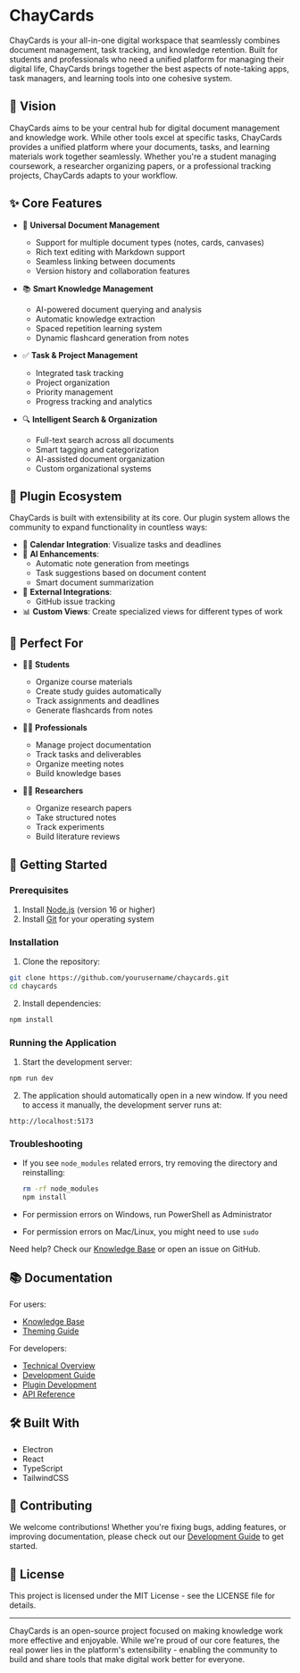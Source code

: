 # ChayCards

ChayCards is your all-in-one digital workspace that seamlessly combines document management, task tracking, and knowledge retention. Built for students and professionals who need a unified platform for managing their digital life, ChayCards brings together the best aspects of note-taking apps, task managers, and learning tools into one cohesive system.

## 🌟 Vision

ChayCards aims to be your central hub for digital document management and knowledge work. While other tools excel at specific tasks, ChayCards provides a unified platform where your documents, tasks, and learning materials work together seamlessly. Whether you're a student managing coursework, a researcher organizing papers, or a professional tracking projects, ChayCards adapts to your workflow.

## ✨ Core Features

- 📝 **Universal Document Management**
  - Support for multiple document types (notes, cards, canvases)
  - Rich text editing with Markdown support
  - Seamless linking between documents
  - Version history and collaboration features

- 📚 **Smart Knowledge Management**
  - AI-powered document querying and analysis
  - Automatic knowledge extraction
  - Spaced repetition learning system
  - Dynamic flashcard generation from notes

- ✅ **Task & Project Management**
  - Integrated task tracking
  - Project organization
  - Priority management
  - Progress tracking and analytics

- 🔍 **Intelligent Search & Organization**
  - Full-text search across all documents
  - Smart tagging and categorization
  - AI-assisted document organization
  - Custom organizational systems

## 🧩 Plugin Ecosystem

ChayCards is built with extensibility at its core. Our plugin system allows the community to expand functionality in countless ways:

- 📅 **Calendar Integration**: Visualize tasks and deadlines
- 🤖 **AI Enhancements**: 
  - Automatic note generation from meetings
  - Task suggestions based on document content
  - Smart document summarization
- 🔄 **External Integrations**:
  - GitHub issue tracking
- 📊 **Custom Views**: Create specialized views for different types of work

## 🎯 Perfect For

- 👩‍🎓 **Students**
  - Organize course materials
  - Create study guides automatically
  - Track assignments and deadlines
  - Generate flashcards from notes

- 👩‍💼 **Professionals**
  - Manage project documentation
  - Track tasks and deliverables
  - Organize meeting notes
  - Build knowledge bases

- 👩‍🔬 **Researchers**
  - Organize research papers
  - Take structured notes
  - Track experiments
  - Build literature reviews

## 🚀 Getting Started

### Prerequisites

1. Install [Node.js](https://nodejs.org/) (version 16 or higher)
2. Install [Git](https://git-scm.com/downloads) for your operating system

### Installation

1. Clone the repository:
```bash
git clone https://github.com/yourusername/chaycards.git
cd chaycards
```

2. Install dependencies:
```bash
npm install
```

### Running the Application

1. Start the development server:
```bash
npm run dev
```

2. The application should automatically open in a new window. If you need to access it manually, the development server runs at:
```
http://localhost:5173
```

### Troubleshooting

- If you see `node_modules` related errors, try removing the directory and reinstalling:
  ```bash
  rm -rf node_modules
  npm install
  ```

- For permission errors on Windows, run PowerShell as Administrator
- For permission errors on Mac/Linux, you might need to use `sudo`

Need help? Check our [Knowledge Base](docs/knowledge-base.md) or open an issue on GitHub.

## 📚 Documentation

For users:
- [Knowledge Base](docs/knowledge-base.md)
- [Theming Guide](docs/theming.md)

For developers:
- [Technical Overview](docs/technical-overview.md)
- [Development Guide](docs/development.md)
- [Plugin Development](docs/plugin-development.md)
- [API Reference](docs/api-reference.md)

## 🛠️ Built With

- Electron
- React
- TypeScript
- TailwindCSS

## 🤝 Contributing

We welcome contributions! Whether you're fixing bugs, adding features, or improving documentation, please check out our [Development Guide](docs/development.md) to get started.

## 📄 License

This project is licensed under the MIT License - see the LICENSE file for details.

---

ChayCards is an open-source project focused on making knowledge work more effective and enjoyable. While we're proud of our core features, the real power lies in the platform's extensibility - enabling the community to build and share tools that make digital work better for everyone.

